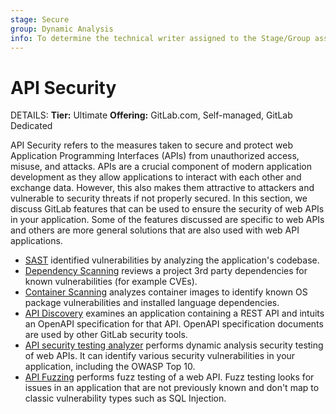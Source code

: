 ```yaml
---
stage: Secure
group: Dynamic Analysis
info: To determine the technical writer assigned to the Stage/Group associated with this page, see https://handbook.gitlab.com/handbook/product/ux/technical-writing/#assignments
---
```


# API Security

DETAILS:
**Tier:** Ultimate
**Offering:** GitLab.com, Self-managed, GitLab Dedicated

API Security refers to the measures taken to secure and protect web Application Programming Interfaces (APIs) from unauthorized access, misuse, and attacks.
APIs are a crucial component of modern application development as they allow applications to interact with each other and exchange data.
However, this also makes them attractive to attackers and vulnerable to security threats if not properly secured.
In this section, we discuss GitLab features that can be used to ensure the security of web APIs in your application.
Some of the features discussed are specific to web APIs and others are more general solutions that are also used with web API applications.

- [SAST](../sast/index.md) identified vulnerabilities by analyzing the application's codebase.
- [Dependency Scanning](../dependency_scanning/index.md) reviews a project 3rd party dependencies for known vulnerabilities (for example CVEs).
- [Container Scanning](../container_scanning/index.md) analyzes container images to identify known OS package vulnerabilities and installed language dependencies.
- [API Discovery](api_discovery/index.md) examines an application containing a REST API and intuits an OpenAPI specification for that API. OpenAPI specification documents are used by other GitLab security tools.
- [API security testing analyzer](../api_security_testing/index.md) performs dynamic analysis security testing of web APIs. It can identify various security vulnerabilities in your application, including the OWASP Top 10.
- [API Fuzzing](../api_fuzzing/index.md) performs fuzz testing of a web API. Fuzz testing looks for issues in an application that are not previously known and don't map to classic vulnerability types such as SQL Injection.
